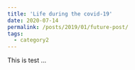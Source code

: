 ```yaml
---
title: 'Life during the covid-19'
date: 2020-07-14
permalink: /posts/2019/01/future-post/
tags:
  - category2
---
```


This is test ...

